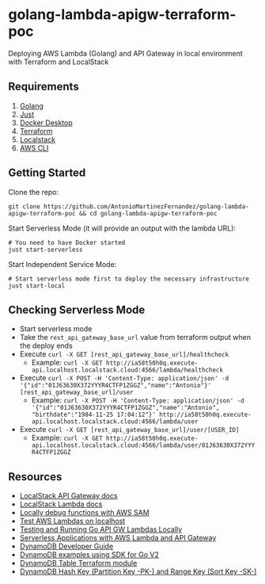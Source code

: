 # golang-lambda-apigw-terraform-poc

Deploying AWS Lambda (Golang) and API Gateway in local environment with Terraform and LocalStack

## Requirements

1. [Golang](https://go.dev/dl/)
2. [Just](https://github.com/casey/just)
3. [Docker Desktop](https://www.docker.com/products/docker-desktop/)
4. [Terraform](https://developer.hashicorp.com/terraform/tutorials/aws-get-started/install-cli)
5. [Localstack](https://docs.localstack.cloud/user-guide/aws/feature-coverage/)
6. [AWS CLI](https://docs.aws.amazon.com/cli/latest/userguide/getting-started-install.html)

## Getting Started

Clone the repo:

```
git clone https://github.com/AntonioMartinezFernandez/golang-lambda-apigw-terraform-poc && cd golang-lambda-apigw-terraform-poc
```

Start Serverless Mode (it will provide an output with the lambda URL):

```
# You need to have Docker started
just start-serverless
```

Start Independent Service Mode:

```
# Start serverless mode first to deploy the necessary infrastructure
just start-local
```

## Checking Serverless Mode

- Start serverless mode
- Take the `rest_api_gateway_base_url` value from terraform output when the deploy ends
- Execute `curl -X GET [rest_api_gateway_base_url]/healthcheck`
  - Example: `curl -X GET http://ia58t50h0q.execute-api.localhost.localstack.cloud:4566/lambda/healthcheck`
- Execute `curl -X POST -H 'Content-Type: application/json' -d '{"id":"01J63630X372YYYR4CTFP1ZGGZ","name":"Antonio"}' [rest_api_gateway_base_url]/user`
  - Example: `curl -X POST -H 'Content-Type: application/json' -d '{"id":"01J63630X372YYYR4CTFP1ZGGZ","name":"Antonio", "birthdate":"1984-11-25 17:04:12"}' http://ia58t50h0q.execute-api.localhost.localstack.cloud:4566/lambda/user`
- Execute `curl -X GET [rest_api_gateway_base_url]/user/[USER_ID]`
  - Example: `curl -X GET http://ia58t50h0q.execute-api.localhost.localstack.cloud:4566/lambda/user/01J63630X372YYYR4CTFP1ZGGZ`

## Resources

- [LocalStack API Gateway docs](https://docs.localstack.cloud/user-guide/aws/apigateway/)
- [LocalStack Lambda docs](https://docs.localstack.cloud/user-guide/aws/lambda/)
- [Locally debug functions with AWS SAM](https://docs.aws.amazon.com/serverless-application-model/latest/developerguide/serverless-sam-cli-using-debugging.html)
- [Test AWS Lambdas on localhost](https://prabhakar-borah.medium.com/localstack-test-your-lambda-on-your-localhost-5cce066c967c)
- [Testing and Running Go API GW Lambdas Locally](https://boyter.org/posts/testing-running-api-gw-lambda-locally/)
- [Serverless Applications with AWS Lambda and API Gateway](https://registry.terraform.io/providers/hashicorp/aws/2.34.0/docs/guides/serverless-with-aws-lambda-and-api-gateway)
- [DynamoDB Developer Guide](https://docs.aws.amazon.com/amazondynamodb/latest/developerguide/SQLtoNoSQL.html)
- [DynamoDB examples using SDK for Go V2](https://docs.aws.amazon.com/code-library/latest/ug/go_2_dynamodb_code_examples.html)
- [DynamoDB Table Terraform module](https://registry.terraform.io/modules/terraform-aws-modules/dynamodb-table/aws/latest)
- [DynamoDB Hash Key (Partition Key -PK-) and Range Key (Sort Key -SK-)](https://stackoverflow.com/questions/27329461/what-is-hash-and-range-primary-key)
